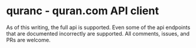 # quranc - quran.com API client

As of this writing, the full api is supported. Even some of the api endpoints that are documented incorrectly are supported. All comments, issues, and PRs are welcome.
